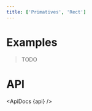 ```yaml
---
title: ['Primatives', 'Rect']
---
```


<script lang="ts">
	import { ApiDocs } from 'svelte-ux';

	import api from '$lib/components/Rect.svelte?raw&sveld';

	import Chart, { Svg } from '$lib/components/Chart.svelte';

	import Preview from '$lib/docs/Preview.svelte';
</script>

# Examples

> TODO

# API

<ApiDocs {api} />
